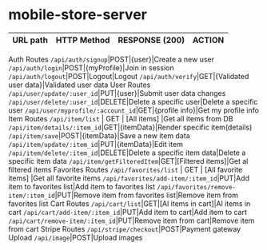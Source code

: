 # mobile-store-server

|  URL path  |  HTTP Method  |  RESPONSE (200)| ACTION   |
| :--------- |:-------------:| -------------: |----------|
Auth Routes
`/api/auth/signup`|POST|{user}|Create a new user
`/api/auth/login`|POST|{myProfile}|Join in session
`/api/auth/logout`|POST|Logout|Logout
`/api/auth/verify`|GET|{Validated user data}|Validated user data
User Routes
`/api/user/update/:user_id`|PUT|{user}|Submit user data changes
`/api/user/delete/:user_id`|DELETE|Delete a specific user|Delete a specific user
`/api/user/myprofile/:account_id`|GET|{profile info}|Get my profile info
Item Routes
`/api/item/list` | GET | [All items] |Get all items from DB
`/api/item/details/:item_id`|GET|{itemData}|Render specific item(details)
`/api/item/save`|POST|{itemData}|Save a new item data 
`/api/item/update/:item_id`|PUT|{itemData}|Edit item
`/api/item/delete/:item_id`|DELETE|Delete a specific item data|Delete a specific item data
`/api/item/getFilteredItem`|GET|[Filtered items]|Get al filtered items
Favorites Routes
`/api/favorites/list` | GET | [All favorite items] |Get all favorite items 
`/api/favorites/add-item/:item_id`|PUT|Add item to favorites list|Add item to favorites list
`/api/favorites/remove-item/:item_id`|PUT|Remove item from favorites list|Remove item from favorites list
Cart Routes
`/api/cart/list`|GET|[Al items in cart]|Al items in cart
`/api/cart/add-item/:item_id`|PUT|Add item to cart|Add item to cart
`/api/cart/remove-item/:item_id`|PUT|Remove item from cart|Remove item from cart
Stripe Routes
`/api/stripe/checkout`|POST|Payment gateway
Upload
`/api/image`|POST|Upload images
